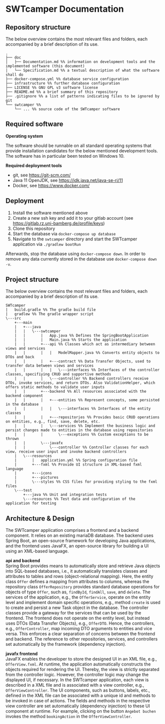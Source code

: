
# SWTcamper Documentation

## Repository structure

The below overview contains the most relevant files and folders, each accompanied by a brief description of its use.

```plain
.
├── doc
│   ├── Documentation.md %% information on development tools and the implemented software (this document)
│   └── Specification.md %% a textual description of what the software shall do
├── docker-compose.yml %% database service configuration
├── infrastructure %% further database configuration
├── LICENSE %% GNU GPL v3 software license
├── README.md %% a brief summary of this repository
├── .gitignore %% a list of patterns indicating files to be ignored by git
└── swtcamper %% 
    └── ... %% source code of the SWTcamper software
```

## Required software

**Operating system**  

The software should be runnable on all standard operating systems that provide installation candidates for the below mentioned development tools. The software has in particular been tested on Windows 10.

**Required deployment tools**  
* git, see https://git-scm.com/
* Java 11 OpenJDK, see https://jdk.java.net/java-se-ri/11
* Docker, see https://www.docker.com/

## Deployment

1. Install the software mentioned above
2. Create a new ssh key and add it to your gitlab account (see https://gitlab.rz.uni-bamberg.de/profile/keys)
3. Clone this repository
4. Start the database via `docker-compose up database`
5. Navigate to the `swtcamper` directory and start the SWTcamper application via `./gradlew bootRun`

Afterwards, stop the database using `docker-compose down`. In order to remove any data currently stored in the database use `docker-compose down -v`.

## Project structure

The below overview contains the most relevant files and folders, each accompanied by a brief description of its use.

```plain
SWTcamper
|   build.gradle %% The gradle build file
|   gradlew %% The gradle wrapper script
\---src
    +---main
    |   +---java
    |   |   \---swtcamper
    |   |       |   App.java %% Defines the SpringBootApplication
    |   |       |   Main.java %% Starts the application
    |   |       +---api %% Classes which act as intermediary between views and services
    |   |       |   |   ModelMapper.java %% Converts entity objects to DTOs and back
    |   |       |   +---contract %% Data Transfer Objects, used to transfer data between views and services
    |   |       |   |   \---interfaces %% Interfaces of the controller classes, specifiying CRUD and supportive methods
    |   |       |   \---controller %% Backend controllers receive DTOs, invoke services, and return DTOs. Also ValidationHelper, which offers static methods to validate user inputs
    |   |       +---backend %% All resources associated with the backend component
    |   |       |   +---entities %% Represent concepts, some persisted in the database
    |   |       |   |   \---interfaces %% Interfaces of the entity classes
    |   |       |   +---repositories %% Provides basic CRUD operations on entities, e.g., find, save, delete, etc.
    |   |       |   \---services %% Implement the business logic and persist changes made to entities in the database using repositories
    |   |       |       \---exceptions %% Custom exceptions to be thrown
    |   |       \---javafx
    |   |           \---controller %% Controller classes for each view, receive user input and invoke backend controllers
    |   \---resources
    |       |   application.yml %% Spring configuration file
    |       +---fxml %% Provide UI structure in XML-based fxml language
    |       +---icons
    |       +---pictures
    |       \---styles %% CSS files for providing styling to the fxml files
    \---test
        +---java %% Unit and integration tests
        \---resources %% Test data and configuration of the application for testing
```

## Architecture & Design

The SWTcamper application comprises a frontend and a backend component. It relies on an existing mariaDB database. The backend uses Spring Boot, an open-source framework for developing Java applications, and the frontend uses JavaFX, an open-source library for building a UI using an XML-based language.

**api and backend**  
Spring Boot provides means to automatically store and retrieve Java objects into SQL-based databases, i.e., it automatically translates classes and attributes to tables and rows (object-relational mapping). Here, the entity class `Offer` defines a mapping from attributes to columns, whereas the repository class `OfferRepository` provides standard database operations for objects of type `Offer`, such as, `findById`, `findAll`, `save`, and `delete`. The services of the application, e.g., the `OfferService`, operate on the entity level and implement domain specific operations, e.g., method `create` is used to create and persist a new Task object in the database. The controller classes provide a gateway for the services that can be used by the frontend. The frontend does not operate on the entity level, but instead uses DTOs (Data Transfer Objects), e.g., `OfferDTO`. Hence, the controllers, e.g., `OfferController`, map incoming DTO arguments to entities and vice versa. This enforces a clear separation of concerns between the frontend and backend. The reference to other repositories, services, and controllers set automatically by the framework (dependency injection).

**javafx frontend**  
JavaFX enables the developer to store the designed UI in an XML file, e.g., `OfferView.fxml`. At runtime, the application automatically constructs the objects required for rendering the UI. Thereby, the view is strictly separated from the controller logic. However, the controller logic may change the displayed UI, if necessary. In the SWTcamper application, each view is described in a XML file and is associated with a view controller, e.g., `OfferViewController`. The UI components, such as buttons, labels, etc., defined in the XML file can be associated with a unique id and methods to be invoked in case of actions. The fields and methods in the respective view controller are set automatically (dependency injection) to these UI component at runtime. For example, clicking on the button `Angebot buchen` invokes the method `bookingAction` in the `OfferViewController`.
